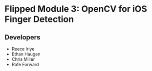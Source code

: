 # Flipped Module 3: OpenCV for iOS Finger Detection

## Developers

- Reece Iriye
- Ethan Haugen
- Chris Miller
- Rafe Forward
